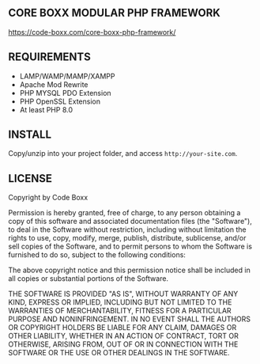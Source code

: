 ## CORE BOXX MODULAR PHP FRAMEWORK
https://code-boxx.com/core-boxx-php-framework/

## REQUIREMENTS
* LAMP/WAMP/MAMP/XAMPP
* Apache Mod Rewrite
* PHP MYSQL PDO Extension
* PHP OpenSSL Extension
* At least PHP 8.0

## INSTALL
Copy/unzip into your project folder, and access `http://your-site.com`.

## LICENSE
Copyright by Code Boxx

Permission is hereby granted, free of charge, to any person obtaining a copy
of this software and associated documentation files (the "Software"), to deal
in the Software without restriction, including without limitation the rights
to use, copy, modify, merge, publish, distribute, sublicense, and/or sell
copies of the Software, and to permit persons to whom the Software is
furnished to do so, subject to the following conditions:

The above copyright notice and this permission notice shall be included in all
copies or substantial portions of the Software.

THE SOFTWARE IS PROVIDED "AS IS", WITHOUT WARRANTY OF ANY KIND, EXPRESS OR
IMPLIED, INCLUDING BUT NOT LIMITED TO THE WARRANTIES OF MERCHANTABILITY,
FITNESS FOR A PARTICULAR PURPOSE AND NONINFRINGEMENT. IN NO EVENT SHALL THE
AUTHORS OR COPYRIGHT HOLDERS BE LIABLE FOR ANY CLAIM, DAMAGES OR OTHER
LIABILITY, WHETHER IN AN ACTION OF CONTRACT, TORT OR OTHERWISE, ARISING FROM,
OUT OF OR IN CONNECTION WITH THE SOFTWARE OR THE USE OR OTHER DEALINGS IN THE
SOFTWARE.